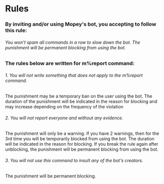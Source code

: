 # Rules

### By inviting and/or using Mopey's bot, you accepting to follow this rule:

###### You won't spam all commands in a row to slow down the bot. The punishment will be permanent blocking from using the bot.

### The rules below are written for m%report command:

###### 1. You will not write something that does not apply to the m%report command.
The punishment may be a temporary ban on the user using the bot. The duration of the punishment will be indicated in the reason for blocking and may increase depending on the frequency of the violation

###### 2. You will not report everyone and without any evidence.
The punishment will only be a warning. If you have 2 warnings, then for the 3rd time you will be temporarily blocked from using the bot. The duration will be indicated in the reason for blocking. If you break the rule again after unblocking, the punishment will be permanent blocking from using the bot.

###### 3. You will not use this command to insult any of the bot's creators. 
The punishment will be permanent blocking.
